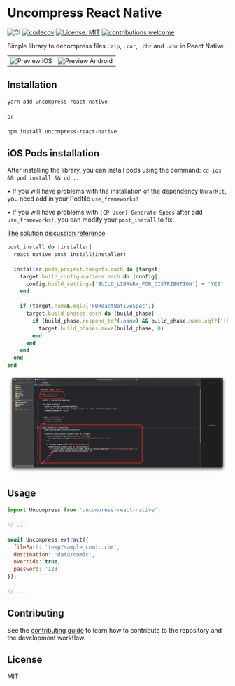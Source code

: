 # Uncompress React Native

![CI](https://github.com/didisouzacosta/uncompress/workflows/PublishLibrary/badge.svg)
[![codecov](https://codecov.io/gh/didisouzacosta/uncompress/branch/main/graph/badge.svg?token=WWswGL8bsi)](https://codecov.io/gh/didisouzacosta/uncompress)
[![License: MIT](https://img.shields.io/badge/License-MIT-yellow.svg)](https://opensource.org/licenses/MIT) [![contributions welcome](https://img.shields.io/badge/contributions-welcome-brightgreen.svg?style=flat)](CONTRIBUTING.md)

Simple library to decompress files `.zip`, `.rar`, `.cbz` and `.cbr` in React Native.

<table>
  <tr>
    <td><img src="./assets/preview_ios.gif" height="500" alt="Preview iOS" /></td>
    <td><img src="./assets/preview_android.gif" height="500" alt="Preview Android" /></td>
  </tr>
</table>

## Installation

```sh
yarn add uncompress-react-native

or

npm install uncompress-react-native
```

## iOS Pods installation

After installing the library, you can install pods using the command: `cd ios && pod install && cd ..`

• If you will have problems with the installation of the dependency `UnrarKit`, you need add in your Podfile `use_frameworks!`

• If you will have problems with `[CP-User] Generate Specs` after add `use_frameworks!`, you can modify your `post_install` to fix.

[The solution discussion reference](https://github.com/facebook/react-native/issues/31034#issuecomment-812564390)

```ruby
post_install do |installer|
  react_native_post_install(installer)

  installer.pods_project.targets.each do |target|
    target.build_configurations.each do |config|
      config.build_settings['BUILD_LIBRARY_FOR_DISTRIBUTION'] = 'YES'
    end

    if (target.name&.eql?('FBReactNativeSpec'))
      target.build_phases.each do |build_phase|
        if (build_phase.respond_to?(:name) && build_phase.name.eql?('[CP-User] Generate Specs'))
          target.build_phases.move(build_phase, 0)
        end
      end
    end
  end
end
```

![](assets/ios_pods_resolve.png)

## Usage

```js
import Uncompress from 'uncompress-react-native';

// ...

await Uncompress.extract({
  filePath: 'temp/sample_comic.cbr',
  destination: 'data/comic',
  override: true,
  password: '123'
});

// ...
```

## Contributing

See the [contributing guide](CONTRIBUTING.md) to learn how to contribute to the repository and the development workflow.

## License

MIT
